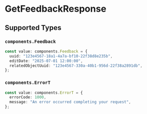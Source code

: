 # GetFeedbackResponse


## Supported Types

### `components.Feedback`

```typescript
const value: components.Feedback = {
  uuid: "123e4567-18a1-4a7a-bf10-22f38d8e235b",
  editDate: "2025-07-01 12:00:00",
  relatedObjectUuid: "123e4567-330a-40b1-956d-22f38a2891db",
};
```

### `components.ErrorT`

```typescript
const value: components.ErrorT = {
  errorCode: 1000,
  message: "An error occurred completing your request",
};
```

